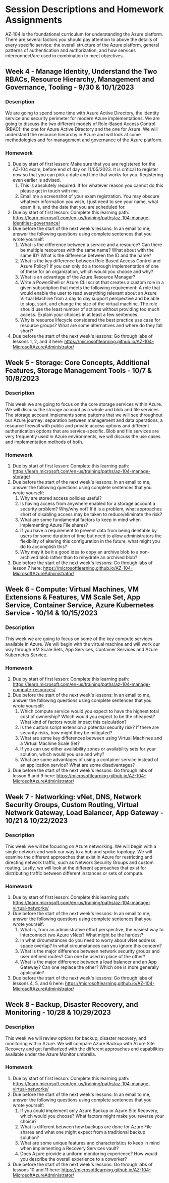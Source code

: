# Session Descriptions and Homework Assignments

AZ-104 is the foundational curriculum for understanding the Azure platform. There are several factors you should pay attention to above the details of every specific service: the overall structure of the Azure platform, general patterns of authentication and authorization, and how services interconnect/are used in combination to meet objectives. 

## Week 4 - Manage Identity, Understand the Two RBACs, Resource Hierarchy, Management and Governance, Tooling - 9/30 & 10/1/2023

### Description
We are going to spend some time with Azure Active Directory, the identity service and security perimeter for modern Azure implementations. We are going to discuss the two different models of Role-Based Access Control (RBAC): the one for Azure Active Directory and the one for Azure. We will understand the resource hierarchy in Azure and will look at some methodologies and for management and governance of the Azure platform. 

### Homework
1. Due by start of first lesson: Make sure that you are registered for the AZ-104 exam, before end of day on 11/05/2023. It is critical to register now so that you can pick a date and time that works for you. Registering even earlier is advised.
    1. This is absolutely required. If for whatever reason you cannot do this please get in touch with me.
    2. Email me a screenshot of your exam registration. You may obscure whatever information you wish, I just need to see your name, what exam it is, and the date that you are scheduled for.
2. Due by start of first lesson: Complete this learning path: https://learn.microsoft.com/en-us/training/paths/az-104-manage-identities-governance/
3. Due before the start of the next week's lessons: In an email to me, answer the following questions using complete sentences that you wrote yourself:  
    1. What is the difference between a service and a resource? Can there be multiple resources with the same name? What about with the same ID? What is the difference between the ID and the name?
    2. What is the key difference between Role Based Access Control and Azure Policy? If you can only do a thorough implementation of one of these for an organization, which would you choose and why?
    3. What is an advantage of the Azure Resource Manager?
    4. Write a PowerShell or Azure CLI script that creates a custom role in a given subscription that meets the following requirement: A role that would enable the user to read everything relevant about an Azure Virtual Machine from a day to day support perspective and be able to stop, start, and change the size of the virtual machine. The role should use the least number of actions without providing too much access. Explain your choices in at least a few sentences.
    5. Why is resource lifecycle considered the best practice use case for resource groups? What are some alternatives and where do they fall short?
4. Due before the start of the next week's lessons: Go through labs of lessons 1, 2, and 3 here: https://microsoftlearning.github.io/AZ-104-MicrosoftAzureAdministrator/

## Week 5 - Storage: Core Concepts, Additional Features, Storage Management Tools  - 10/7 & 10/8/2023

### Description
This week we are going to focus on the core storage services within Azure. We will discuss the storage account as a whole and blob and file services. The storage account implements some patterns that we will see throughout our Azure journey: separation between management and data operations, a resource firewall with public and private access options and different authentication options that are service-specific. Blob and file services are very frequently used in Azure environments, we will discuss the use cases and implementation methods of both.

### Homework
1. Due by start of first lesson: Complete this learning path: https://learn.microsoft.com/en-us/training/paths/az-104-manage-storage/
2. Due before the start of the next week's lessons: In an email to me, answer the following questions using complete sentences that you wrote yourself:
    1. Why are stored access policies useful?
    2. Is having access from anywhere enabled for a storage account a security problem? Why/why not? If it is a problem, what approaches short of disabling access may be taken to reduce/eliminate the risk?
    3. What are some fundamental factors to keep in mind when implementing Azure File shares? 
    4. If you have a requirement to prevent data from being deletable by users for some duration of time but need to allow administrators the flexibility of altering this configuration in the future, what might you do to accomplish this? 
    5. Why may it be it a good idea to copy an archive blob to a non-archived blob rather than to rehydrate an archived blob?
3. Due before the start of the next week's lessons: Go through labs of lesson 7 here: https://microsoftlearning.github.io/AZ-104-MicrosoftAzureAdministrator/

## Week 6 - Compute: Virtual Machines, VM Extensions & Features, VM Scale Set, App Service, Container Service, Azure Kubernetes Service  - 10/14 & 10/15/2023

### Description
This week we are going to focus on some of the key compute services available in Azure. We will begin with the virtual machine and will work our way through VM Scale Sets, App Services, Container Services and Azure Kubernetes Service. 

### Homework
1. Due by start of first lesson: Complete this learning path: https://learn.microsoft.com/en-us/training/paths/az-104-manage-compute-resources/
2. Due before the start of the next week's lessons: In an email to me, answer the following questions using complete sentences that you wrote yourself:
    1. Which compute service would you expect to have the highest total cost of ownership? Which would you expect to be the cheapest? What kind of factors would impact this calculation? 
    2. Is the custom script extension a potential security risk? If there are security risks, how might they be mitigated?
    3. What are some key differences between using Virtual Machines and a Virtual Machine Scale Set? 
    4. If you can use either availability zones or availability sets for your solution, which would you use and why? 
    5. What are some advantages of using a container service instead of an application service? What are some disadvantages?
3. Due before the start of the next week's lessons: Go through labs of lesson 8 and 9 here: https://microsoftlearning.github.io/AZ-104-MicrosoftAzureAdministrator/

## Week 7 - Networking: vNet, DNS, Network Security Groups, Custom Routing, Virtual Network Gateway, Load Balancer, App Gateway  - 10/21 & 10/22/2023

### Description
This week we will be focusing on Azure networking. We will begin with a single network and work our way to a hub and spoke topology. We will examine the different approaches that exist in Azure for restricting and directing network traffic, such as Network Security Groups and custom routing. Lastly, we will look at the different approaches that exist for distributing traffic between different instances or sets of compute. 

### Homework
1. Due by start of first lesson: Complete this learning path: https://learn.microsoft.com/en-us/training/paths/az-104-manage-virtual-networks/
2. Due before the start of the next week's lessons: In an email to me, answer the following questions using complete sentences that you wrote yourself:
    1. What is, from an administrative effort perspective, the easiest way to interconnect two Azure vNets? What might be the hardest? 
    2. In what circumstances do you need to worry about vNet address space overlap? In what circumstances can you ignore this concern? 
    3. What is the major difference between network security groups and user defined routes? Can one be used in place of the other?
    4. What is the major difference between a load balancer and an App Gateway? Can one replace the other? Which one is more generally applicable?
3. Due before the start of the next week's lessons: Go through labs of lessons 4, 5, and 6 here: https://microsoftlearning.github.io/AZ-104-MicrosoftAzureAdministrator/

## Week 8 - Backup, Disaster Recovery, and Monitoring  - 10/28 & 10/29/2023

### Description
This week we will review options for backup, disaster recovery, and monitoring within Azure. We will compare Azure Backup with Azure Site Recovery and get familiarized with the different approaches and capabilities available under the Azure Monitor umbrella. 

### Homework
1. Due by start of first lesson: Complete this learning path: https://learn.microsoft.com/en-us/training/paths/az-104-manage-virtual-networks/
2. Due before the start of the next week's lessons: In an email to me, answer the following questions using complete sentences that you wrote yourself:
    1. If you could implement only Azure Backup or Azure Site Recovery, which would you choose? What factors might make you reverse your choice? 
    2. What is different between how backups are done for Azure File shares and what one might expect from a traditional backup solution?
    3. What are some unique features and characteristics to keep in mind when implementing a Recovery Services vault? 
    4. Does Azure provide a uniform monitoring experience? How would you describe the overall experience to a coworker? 
3. Due before the start of the next week's lessons: Go through labs of lessons 10 and 11 here: https://microsoftlearning.github.io/AZ-104-MicrosoftAzureAdministrator/